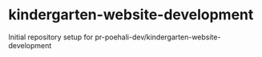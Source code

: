 # kindergarten-website-development

Initial repository setup for pr-poehali-dev/kindergarten-website-development